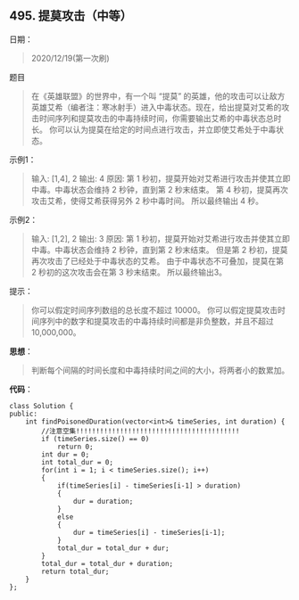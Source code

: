 ## 495. 提莫攻击（中等）
日期：
>2020/12/19(第一次刷)

题目
>在《英雄联盟》的世界中，有一个叫 “提莫” 的英雄，他的攻击可以让敌方英雄艾希（编者注：寒冰射手）进入中毒状态。现在，给出提莫对艾希的攻击时间序列和提莫攻击的中毒持续时间，你需要输出艾希的中毒状态总时长。
你可以认为提莫在给定的时间点进行攻击，并立即使艾希处于中毒状态。

示例1：
>输入: [1,4], 2
输出: 4
原因: 第 1 秒初，提莫开始对艾希进行攻击并使其立即中毒。中毒状态会维持 2 秒钟，直到第 2 秒末结束。
第 4 秒初，提莫再次攻击艾希，使得艾希获得另外 2 秒中毒时间。
所以最终输出 4 秒。

示例2：
>输入: [1,2], 2
输出: 3
原因: 第 1 秒初，提莫开始对艾希进行攻击并使其立即中毒。中毒状态会维持 2 秒钟，直到第 2 秒末结束。
但是第 2 秒初，提莫再次攻击了已经处于中毒状态的艾希。
由于中毒状态不可叠加，提莫在第 2 秒初的这次攻击会在第 3 秒末结束。
所以最终输出3。

提示：
>你可以假定时间序列数组的总长度不超过 10000。
你可以假定提莫攻击时间序列中的数字和提莫攻击的中毒持续时间都是非负整数，并且不超过 10,000,000。

**思想**：
>判断每个间隔的时间长度和中毒持续时间之间的大小，将两者小的数累加。

**代码**：
```
class Solution {
public:
    int findPoisonedDuration(vector<int>& timeSeries, int duration) {
        //注意空集!!!!!!!!!!!!!!!!!!!!!!!!!!!!!!!!!!!!!!!!!
        if (timeSeries.size() == 0)
            return 0;
        int dur = 0;
        int total_dur = 0;
        for(int i = 1; i < timeSeries.size(); i++)
        {
            if(timeSeries[i] - timeSeries[i-1] > duration)
            {
                dur = duration;
            }
            else
            {
                dur = timeSeries[i] - timeSeries[i-1];
            }
            total_dur = total_dur + dur;
        }
        total_dur = total_dur + duration;
        return total_dur;
    }
};
```
